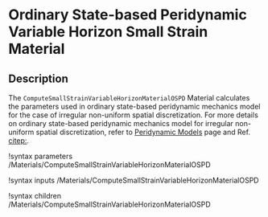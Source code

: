 # Ordinary State-based Peridynamic Variable Horizon Small Strain Material

## Description

The `ComputeSmallStrainVariableHorizonMaterialOSPD` Material calculates the parameters used in ordinary state-based peridynamic mechanics model for the case of irregular non-uniform spatial discretization. For more details on ordinary state-based peridynamic mechanics model for irregular non-uniform spatial discretization, refer to [Peridynamic Models](peridynamics/PeridynamicModels.md) page and Ref. [citep:](Hu2018irregular).

!syntax parameters /Materials/ComputeSmallStrainVariableHorizonMaterialOSPD

!syntax inputs /Materials/ComputeSmallStrainVariableHorizonMaterialOSPD

!syntax children /Materials/ComputeSmallStrainVariableHorizonMaterialOSPD
